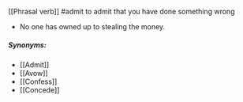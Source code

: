[[Phrasal verb]]
#admit
to admit that you have done something wrong

- No one has owned up to stealing the money.

##### Synonyms:
- [[Admit]]
- [[Avow]]
- [[Confess]]
- [[Concede]]